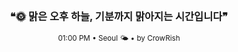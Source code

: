 <div align="center">

<br>

<h3>❝🌞 맑은 오후 하늘, 기분까지 맑아지는 시간입니다❞</h3>

<sub>01:00 PM • Seoul 🌤️ • by CrowRish</sub>

<br>

</div>